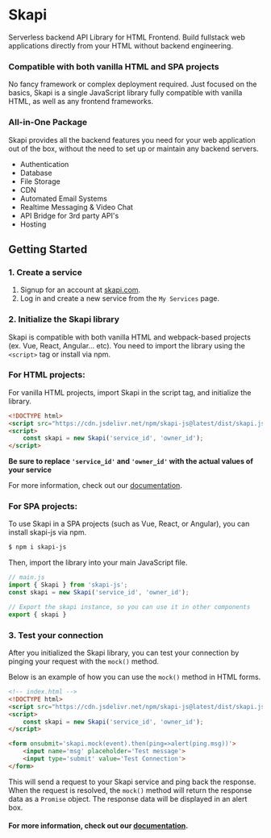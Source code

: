 # Skapi

Serverless backend API Library for HTML Frontend.
Build fullstack web applications directly from your HTML without backend engineering.

### Compatible with both vanilla HTML and SPA projects

No fancy framework or complex deployment required. Just focused on the basics, Skapi is a single JavaScript library fully compatible with vanilla HTML, as well as any frontend frameworks.

### All-in-One Package

Skapi provides all the backend features you need for your web application out of the box, without the need to set up or maintain any backend servers.

- Authentication
- Database
- File Storage
- CDN
- Automated Email Systems
- Realtime Messaging & Video Chat
- API Bridge for 3rd party API's
- Hosting


## Getting Started

### 1. Create a service

1. Signup for an account at [skapi.com](https://www.skapi.com/signup).
2. Log in and create a new service from the `My Services` page.


### 2. Initialize the Skapi library

Skapi is compatible with both vanilla HTML and webpack-based projects (ex. Vue, React, Angular... etc).
You need to import the library using the `<script>` tag or install via npm.

### For HTML projects:

For vanilla HTML projects, import Skapi in the script tag, and initialize the library.

```html
<!DOCTYPE html>
<script src="https://cdn.jsdelivr.net/npm/skapi-js@latest/dist/skapi.js"></script>
<script>
    const skapi = new Skapi('service_id', 'owner_id');
</script>
```

**Be sure to replace `'service_id'` and `'owner_id'` with the actual values of your service**

For more information, check out our [documentation](https://docs.skapi.com/introduction/getting-started.html).

### For SPA projects:

To use Skapi in a SPA projects (such as Vue, React, or Angular), you can install skapi-js via npm.

```sh
$ npm i skapi-js
```

Then, import the library into your main JavaScript file.

```javascript
// main.js
import { Skapi } from 'skapi-js';
const skapi = new Skapi('service_id', 'owner_id');

// Export the skapi instance, so you can use it in other components
export { skapi }
```

### 3. Test your connection

After you initialized the Skapi library, you can test your connection by pinging your request with the `mock()` method.

Below is an example of how you can use the `mock()` method in HTML forms.

```html
<!-- index.html -->
<!DOCTYPE html>
<script src="https://cdn.jsdelivr.net/npm/skapi-js@latest/dist/skapi.js"></script>
<script>
    const skapi = new Skapi('service_id', 'owner_id');
</script>

<form onsubmit='skapi.mock(event).then(ping=>alert(ping.msg))'>
    <input name='msg' placeholder='Test message'>
    <input type='submit' value='Test Connection'>
</form>
```

This will send a request to your Skapi service and ping back the response.
When the request is resolved, the `mock()` method will return the response data as a `Promise` object.
The response data will be displayed in an alert box.

#### For more information, check out our [documentation](https://docs.skapi.com).